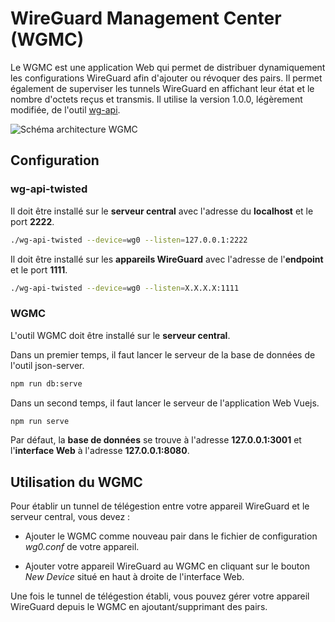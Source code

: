 # WireGuard Management Center (WGMC)

Le WGMC est une application Web qui permet de distribuer dynamiquement les configurations WireGuard afin d'ajouter ou révoquer des pairs. Il permet également de superviser les tunnels WireGuard en affichant leur état et le nombre d'octets reçus et transmis.
Il utilise la version 1.0.0, légèrement modifiée, de l'outil [wg-api].

[wg-api]: https://github.com/jamescun/wg-api

![Schéma architecture WGMC](wg-management-center/src/assets/schemaArchitectureWGMC.PNG)



## Configuration

### wg-api-twisted

Il doit être installé sur le **serveur central** avec l'adresse du **localhost** et le port **2222**.

```sh
./wg-api-twisted --device=wg0 --listen=127.0.0.1:2222
```

Il doit être installé sur les **appareils WireGuard** avec l'adresse de l'**endpoint** et le port **1111**.

```sh
./wg-api-twisted --device=wg0 --listen=X.X.X.X:1111
```

### WGMC

L'outil WGMC doit être installé sur le **serveur central**.

Dans un premier temps, il faut lancer le serveur de la base de données de l'outil json-server.

```sh
npm run db:serve
```

Dans un second temps, il faut lancer le serveur de l'application Web Vuejs.

```sh
npm run serve
```

Par défaut, la **base de données** se trouve à l'adresse **127.0.0.1:3001** et l'**interface Web** à l'adresse **127.0.0.1:8080**.


## Utilisation du WGMC

Pour établir un tunnel de télégestion entre votre appareil WireGuard et le serveur central, vous devez :

* 
  Ajouter le WGMC comme nouveau pair dans le fichier de configuration *wg0.conf* de votre appareil.

* 
  Ajouter votre appareil WireGuard au WGMC en cliquant sur le bouton *New Device* situé en haut à droite de l'interface Web.

Une fois le tunnel de télégestion établi, vous pouvez gérer votre appareil WireGuard depuis le WGMC en ajoutant/supprimant des pairs.
